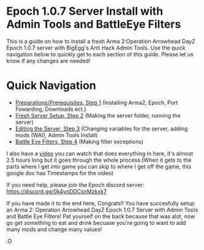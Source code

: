 # Epoch 1.0.7 Server Install with Admin Tools and BattleEye Filters
This is a guide on how to install a fresh Arma 2:Operation Arrowhead DayZ Epoch 1.0.7 server with BigEgg's Anti Hack Admin Tools. Use the quick navigation below to quickly get to each section of this guide. Please let us know if any changes are needed!
# Quick Navigation 
* [Preparations/Prerequisites, Step 1](../writeup/Preparations.md) (Installing Arma2, Epoch, Port Fowarding, Downloads ect.)  
* [Fresh Server Setup, Step 2](../writeup/ServerSetup.md) (Making the server folder, running the server)
* [Editing the Server, Step 3](../writeup/EditingTheServer.md) (Changing variables for the server, adding mods (WAI), Admin Tools Install)
* [Battle Eye Filters, Step 4](../writeup/BattleEye.md) (Making filter exceptions)

 I also have a [video](https://drive.google.com/file/d/1NKqIf7B2Q1mgo9Y_X-CUIKOaDoN92vJj/view?usp=sharing) you can watch that does everything in here, it's almost 2.5     hours long but it goes through the whole process.(When it gets to the parts where I get into game you can skip to where I get off the game, this google doc has Timestamps for the video)  

 If you need help, please join the Epoch discord server: https://discord.gg/0k4ynDDCsnMzkxk7 

 If you have made it to the end here, Congrats!! You have succesfully setup an Arma 2: Operation Arrowhead DayZ Epoch 1.0.7 Server with Admin Tools and Battle Eye         Filters! Pat yourself on the back because that was alot, now go get something to eat and drink becuase you're going to want to add many mods and change many values!

 :D




